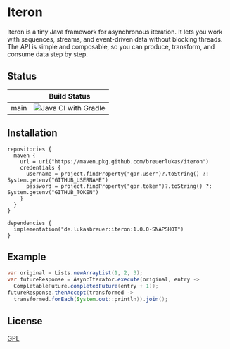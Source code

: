 # Iteron

Iteron is a tiny Java framework for asynchronous iteration. It lets you work with sequences, streams, and event-driven data without blocking threads.
The API is simple and composable, so you can produce, transform, and consume data step by step.

## Status

|      | Build Status                                                                                         |
|------|------------------------------------------------------------------------------------------------------|
| main | ![Java CI with Gradle](https://github.com/breuerlukas/iteron/actions/workflows/gradle.yml/badge.svg) |

## Installation

```
repositories {
  maven {
    url = uri("https://maven.pkg.github.com/breuerlukas/iteron")
    credentials {
      username = project.findProperty("gpr.user")?.toString() ?: System.getenv("GITHUB_USERNAME")
      password = project.findProperty("gpr.token")?.toString() ?: System.getenv("GITHUB_TOKEN")
    }
  }
}

dependencies {
  implementation("de.lukasbreuer:iteron:1.0.0-SNAPSHOT")
}
```

## Example

```java
var original = Lists.newArrayList(1, 2, 3);
var futureResponse = AsyncIterator.execute(original, entry ->
  CompletableFuture.completedFuture(entry + 1));
futureResponse.thenAccept(transformed ->
  transformed.forEach(System.out::println)).join();
```

## License

[GPL](https://github.com/breuerlukas/iteron/blob/main/LICENSE.md)